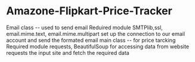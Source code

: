 # Amazone-Flipkart-Price-Tracker

Email class -- used to send email
Reduired module SMTPlib,ssl, email.mime.text, email.mime.multipart
set up the connection to our email account and send the formated email
main class -- for price tarcking
Required module requests, BeautifulSoup for accessing data from website
requests the input site and fetch the required data
